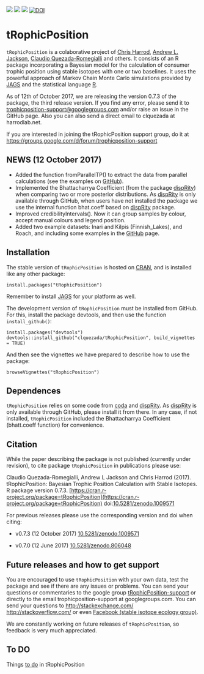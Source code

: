 [![](https://www.r-pkg.org/badges/version-ago/tRophicPosition?color=blue)](https://cran.r-project.org/package=tRophicPosition) [![](https://www.r-pkg.org/badges/grand-total/tRophicPosition?color=blue)](https://cran.r-project.org/package=tRophicPosition) [![](http://cranlogs.r-pkg.org/badges/tRophicPosition)](https://cran.r-project.org/package=tRophicPosition) [![DOI](https://zenodo.org/badge/49386535.svg)](https://zenodo.org/badge/latestdoi/49386535)

# tRophicPosition
`tRophicPosition` is a colaborative project of [Chris Harrod](http://harrodlab.net), [Andrew L. Jackson](https://github.com/AndrewLJackson), [Claudio Quezada-Romegialli](https://github.com/clquezada) and others. It consists of an R package incorporating a Bayesian model for the calculation of consumer trophic position using stable isotopes with one or two baselines. It uses the powerful approach of Markov Chain Monte Carlo simulations provided by [JAGS](http://mcmc-jags.sourceforge.net) and the statistical language [R](https://www.r-project.org).

As of 12th of October 2017, we are releasing the version 0.7.3 of the package, the third release version. If you find any error, please send it to trophicposition-support@googlegroups.com and/or raise an issue in the GitHub page. Also you can also send a direct email to clquezada at harrodlab.net.

If you are interested in joining the tRophicPosition support group, do it at https://groups.google.com/d/forum/trophicposition-support

## NEWS (12 October 2017)

* Added the function fromParallelTP() to extract the data from parallel calculations (see the examples on [GitHub](https://github.com/clquezada/tRophicPosition/wiki/tRophicPosition-examples)).
* Implemented the Bhattacharrya Coefficient (from the package [dispRity](https://github.com/TGuillerme/dispRity)) when comparing two or more posterior distributions. As [dispRity](https://github.com/TGuillerme/dispRity) is only available through GitHub, when users have not installed the package we use the internal function bhat.coeff based on [dispRity](https://github.com/TGuillerme/dispRity) package.
* Improved credibilityIntervals(). Now it can group samples by colour, accept manual colours and legend position.
* Added two example datasets: Inari and Kilpis (Finnish_Lakes), and Roach, and including some examples in the [GitHub](https://github.com/clquezada/tRophicPosition/wiki/tRophicPosition-examples) page.

## Installation

The stable version of `tRophicPosition` is hosted on [CRAN](https://cran.r-project.org/package=tRophicPosition), and is installed like any other package:
```{r}
install.packages("tRophicPosition")
```

Remember to install [JAGS](http://mcmc-jags.sourceforge.net) for your platform as well.

The development version of `tRophicPosition` must be installed from GitHub. For this, install the package devtools, and then use the function `install_github()`:

```{r}
install.packages("devtools")
devtools::install_github("clquezada/tRophicPosition", build_vignettes = TRUE)
```

And then see the vignettes we have prepared to describe how to use the package:

```{r}
browseVignettes("tRophicPosition")
```

## Dependences
`tRophicPosition` relies on some code from [coda](https://cran.r-project.org/package=coda) and [dispRity](https://github.com/TGuillerme/dispRity). As [dispRity](https://github.com/TGuillerme/dispRity) is only available through GitHub, please install it from there. In any case, if not installed, `tRophicPosition` included the Bhattacharrya Coefficient (bhatt.coeff function) for convenience.

## Citation
While the paper describing the package is not published (currently under revision), to cite package `tRophicPosition` in publications please use:
  
Claudio Quezada-Romegialli, Andrew L Jackson and Chris Harrod (2017).
tRophicPosition: Bayesian Trophic Position Calculation with Stable Isotopes. R package version 0.7.3. [https://cran.r-project.org/package=tRophicPosition](https://cran.r-project.org/package=tRophicPosition) doi:[10.5281/zenodo.1009571](https://doi.org/10.5281/zenodo.1009571)
  
For previous releases please use the corresponding version and doi when citing:
  
* v0.7.3 (12 October 2017) [10.5281/zenodo.1009571](https://doi.org/10.5281/zenodo.1009571)

* v0.7.0 (12 June 2017) [10.5281/zenodo.806048](https://doi.org/10.5281/zenodo.806048)

## Future releases and how to get support

You are encouraged to use `tRophicPosition` with your own data, test the package and see if there are any issues or problems. You can send your questions or commentaries to the google group [tRophicPosition-support](https://groups.google.com/d/forum/trophicposition-support) or directly to the email trophicposition-support at googlegroups.com. You can send your questions to http://stackexchange.com/ http://stackoverflow.com/ or even [Facebook (stable isotope ecology group)](https://www.facebook.com/groups/stableisotopes/).

We are constantly working on future releases of `tRophicPosition`, so feedback is very much appreciated.

## To DO

Things [to do](https://github.com/clquezada/tRophicPosition/wiki/Things-to-do-in-tRophicPosition) in tRophicPosition
